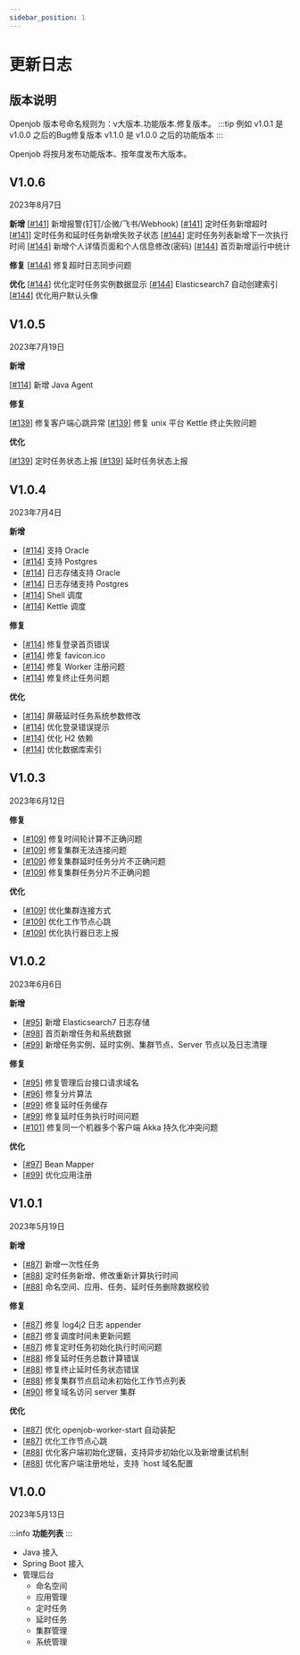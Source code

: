 ```yaml
---
sidebar_position: 1
---
```


# 更新日志
## 版本说明
Openjob 版本号命名规则为：v大版本.功能版本.修复版本。
:::tip 例如
v1.0.1 是 v1.0.0 之后的Bug修复版本 v1.1.0 是 v1.0.0 之后的功能版本
:::

Openjob 将按月发布功能版本、按年度发布大版本。

## V1.0.6

2023年8月7日

**新增**
[[#141](https://github.com/open-job/openjob/pull/141)] 新增报警(钉钉/企微/飞书/Webhook)
[[#141](https://github.com/open-job/openjob/pull/141)] 定时任务新增超时
[[#141](https://github.com/open-job/openjob/pull/141)] 定时任务和延时任务新增失败子状态
[[#144](https://github.com/open-job/openjob/pull/144)] 定时任务列表新增下一次执行时间
[[#144](https://github.com/open-job/openjob/pull/144)] 新增个人详情页面和个人信息修改(密码)
[[#144](https://github.com/open-job/openjob/pull/144)] 首页新增运行中统计

**修复**
[[#144](https://github.com/open-job/openjob/pull/144)] 修复超时日志同步问题

**优化**
[[#144](https://github.com/open-job/openjob/pull/144)] 优化定时任务实例数据显示
[[#144](https://github.com/open-job/openjob/pull/144)] Elasticsearch7 自动创建索引
[[#144](https://github.com/open-job/openjob/pull/144)] 优化用户默认头像


## V1.0.5

2023年7月19日

**新增**

[[#114](https://github.com/open-job/openjob/pull/114)] 新增 Java Agent

**修复**

[[#139](https://github.com/open-job/openjob/pull/139)] 修复客户端心跳异常
[[#139](https://github.com/open-job/openjob/pull/139)] 修复 unix 平台 Kettle 终止失败问题

**优化**

[[#139](https://github.com/open-job/openjob/pull/139)] 定时任务状态上报
[[#139](https://github.com/open-job/openjob/pull/139)] 延时任务状态上报

## V1.0.4

2023年7月4日

**新增**
- [[#114](https://github.com/open-job/openjob/pull/114)] 支持 Oracle
- [[#114](https://github.com/open-job/openjob/pull/114)] 支持 Postgres
- [[#114](https://github.com/open-job/openjob/pull/114)] 日志存储支持 Oracle
- [[#114](https://github.com/open-job/openjob/pull/114)] 日志存储支持 Postgres
- [[#114](https://github.com/open-job/openjob/pull/114)] Shell 调度
- [[#114](https://github.com/open-job/openjob/pull/114)] Kettle 调度

**修复**
- [[#114](https://github.com/open-job/openjob/pull/114)] 修复登录首页错误
- [[#114](https://github.com/open-job/openjob/pull/114)] 修复 favicon.ico
- [[#114](https://github.com/open-job/openjob/pull/114)] 修复 Worker 注册问题
- [[#114](https://github.com/open-job/openjob/pull/114)] 修复终止任务问题

**优化**
- [[#114](https://github.com/open-job/openjob/pull/114)] 屏蔽延时任务系统参数修改
- [[#114](https://github.com/open-job/openjob/pull/114)] 优化登录错误提示
- [[#114](https://github.com/open-job/openjob/pull/114)] 优化 H2 依赖
- [[#114](https://github.com/open-job/openjob/pull/114)] 优化数据库索引

## V1.0.3

2023年6月12日

**修复**
- [[#109](https://github.com/open-job/openjob/pull/109)] 修复时间轮计算不正确问题
- [[#109](https://github.com/open-job/openjob/pull/109)] 修复集群无法连接问题
- [[#109](https://github.com/open-job/openjob/pull/109)] 修复集群延时任务分片不正确问题
- [[#109](https://github.com/open-job/openjob/pull/109)] 修复集群任务分片不正确问题

**优化**
- [[#109](https://github.com/open-job/openjob/pull/109)] 优化集群连接方式
- [[#109](https://github.com/open-job/openjob/pull/109)] 优化工作节点心跳
- [[#109](https://github.com/open-job/openjob/pull/109)] 优化执行器日志上报

## V1.0.2

2023年6月6日

**新增**
- [[#95](https://github.com/open-job/openjob/pull/95)] 新增 Elasticsearch7 日志存储
- [[#98](https://github.com/open-job/openjob/pull/98)] 首页新增任务和系统数据
- [[#99](https://github.com/open-job/openjob/pull/99)] 新增任务实例、延时实例、集群节点、Server 节点以及日志清理

**修复**
- [[#95](https://github.com/open-job/openjob/pull/95)] 修复管理后台接口请求域名
- [[#96](https://github.com/open-job/openjob/pull/96)] 修复分片算法
- [[#99](https://github.com/open-job/openjob/pull/99)] 修复延时任务缓存
- [[#99](https://github.com/open-job/openjob/pull/99)] 修复延时任务执行时间问题
- [[#101](https://github.com/open-job/openjob/pull/101)] 修复同一个机器多个客户端 Akka 持久化冲突问题

**优化**
- [[#97](https://github.com/open-job/openjob/pull/97)] Bean Mapper
- [[#99](https://github.com/open-job/openjob/pull/99)] 优化应用注册

## V1.0.1

2023年5月19日

**新增**
- [[#87](https://github.com/open-job/openjob/pull/87)] 新增一次性任务
- [[#88](https://github.com/open-job/openjob/pull/88)] 定时任务新增、修改重新计算执行时间
- [[#88](https://github.com/open-job/openjob/pull/88)] 命名空间、应用、任务、延时任务删除数据校验
 
**修复**
- [[#87](https://github.com/open-job/openjob/pull/87)] 修复 log4j2 日志 appender
- [[#87](https://github.com/open-job/openjob/pull/87)] 修复调度时间未更新问题
- [[#87](https://github.com/open-job/openjob/pull/87)] 修复定时任务初始化执行时间问题
- [[#88](https://github.com/open-job/openjob/pull/88)] 修复延时任务总数计算错误
- [[#88](https://github.com/open-job/openjob/pull/88)] 修复终止延时任务状态错误
- [[#88](https://github.com/open-job/openjob/pull/88)] 修复集群节点启动未初始化工作节点列表
- [[#90](https://github.com/open-job/openjob/pull/90)] 修复域名访问 server 集群

**优化**
- [[#87](https://github.com/open-job/openjob/pull/87)] 优化 openjob-worker-start 自动装配
- [[#87](https://github.com/open-job/openjob/pull/87)] 优化工作节点心跳
- [[#88](https://github.com/open-job/openjob/pull/88)] 优化客户端初始化逻辑，支持异步初始化以及新增重试机制
- [[#88](https://github.com/open-job/openjob/pull/88)] 优化客户端注册地址，支持 `host 域名配置


## V1.0.0

2023年5月13日

:::info
**功能列表**
:::
- Java 接入
- Spring Boot 接入
- 管理后台
  - 命名空间
  - 应用管理
  - 定时任务
  - 延时任务
  - 集群管理
  - 系统管理